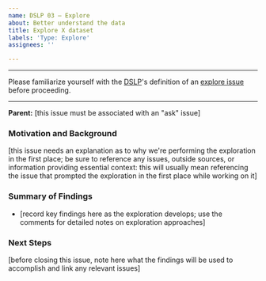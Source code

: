 ```yaml
---
name: DSLP 03 – Explore
about: Better understand the data
title: Explore X dataset
labels: 'Type: Explore'
assignees: ''

---
```


***
Please familiarize yourself with the [DSLP](https://github.com/dslp/dslp)'s definition of an [explore issue](https://github.com/dslp/dslp/blob/main/issue-types/3-explore-issues.md) before proceeding.
***

**Parent:** [this issue must be associated with an "ask" issue]

### Motivation and Background
[this issue needs an explanation as to why we're performing the exploration in the first place; be sure to reference any issues, outside sources, or information providing essential context: this will usually mean referencing the issue that prompted the exploration in the first place while working on it]

### Summary of Findings 
- [record key findings here as the exploration develops; use the comments for detailed notes on exploration approaches]

### Next Steps
[before closing this issue, note here what the findings will be used to accomplish and link any relevant issues]
